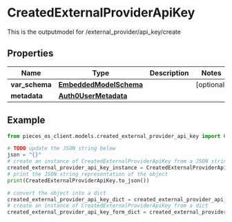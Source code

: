 # CreatedExternalProviderApiKey

This is the outputmodel for /external_provider/api_key/create

## Properties

Name | Type | Description | Notes
------------ | ------------- | ------------- | -------------
**var_schema** | [**EmbeddedModelSchema**](../models/EmbeddedModelSchema) |  | [optional] 
**metadata** | [**Auth0UserMetadata**](../models/Auth0UserMetadata) |  | 

## Example

```python
from pieces_os_client.models.created_external_provider_api_key import CreatedExternalProviderApiKey

# TODO update the JSON string below
json = "{}"
# create an instance of CreatedExternalProviderApiKey from a JSON string
created_external_provider_api_key_instance = CreatedExternalProviderApiKey.from_json(json)
# print the JSON string representation of the object
print(CreatedExternalProviderApiKey.to_json())

# convert the object into a dict
created_external_provider_api_key_dict = created_external_provider_api_key_instance.to_dict()
# create an instance of CreatedExternalProviderApiKey from a dict
created_external_provider_api_key_form_dict = created_external_provider_api_key.from_dict(created_external_provider_api_key_dict)
```


